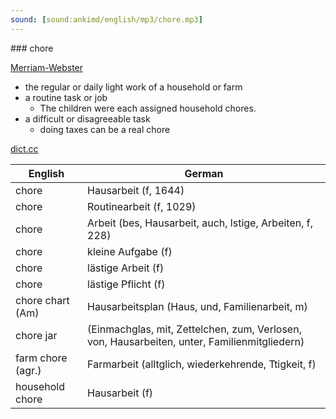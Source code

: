 ```yaml
---
sound: [sound:ankimd/english/mp3/chore.mp3]
---
```


\### chore

[Merriam-Webster](https://www.merriam-webster.com/dictionary/chore)

- the regular or daily light work of a household or farm
- a routine task or job
    - The children were each assigned household chores.
- a difficult or disagreeable task
    - doing taxes can be a real chore

[dict.cc](https://www.dict.cc/chore)

| English        | German       |
| -------------- | ------------ |
| chore | Hausarbeit (f, 1644) |
| chore | Routinearbeit (f, 1029) |
| chore | Arbeit (bes, Hausarbeit, auch, lstige, Arbeiten, f, 228) |
| chore | kleine Aufgabe (f) |
| chore | lästige Arbeit (f) |
| chore | lästige Pflicht (f) |
| chore chart (Am) | Hausarbeitsplan (Haus, und, Familienarbeit, m) |
| chore jar |  (Einmachglas, mit, Zettelchen, zum, Verlosen, von, Hausarbeiten, unter, Familienmitgliedern) |
| farm chore (agr.) | Farmarbeit (alltglich, wiederkehrende, Ttigkeit, f) |
| household chore | Hausarbeit (f) |
